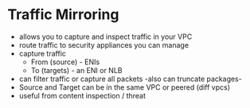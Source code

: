 # Traffic Mirroring

* allows you to capture and inspect traffic in your VPC
* route traffic to security appliances you can manage
* capture traffic
  * From (source) - ENIs
  * To (targets) - an ENI or NLB
* can filter traffic or capture all packets -also can truncate packages-
* Source and Target can be in the same VPC or peered (diff vpcs)
* useful from content inspection / threat
